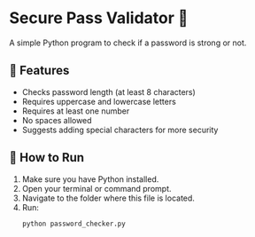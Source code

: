 # Secure Pass Validator 🔐

A simple Python program to check if a password is strong or not.

## 🚀 Features
- Checks password length (at least 8 characters)
- Requires uppercase and lowercase letters
- Requires at least one number
- No spaces allowed
- Suggests adding special characters for more security

## 🧠 How to Run
1. Make sure you have Python installed.
2. Open your terminal or command prompt.
3. Navigate to the folder where this file is located.
4. Run:
   ```bash
   python password_checker.py
